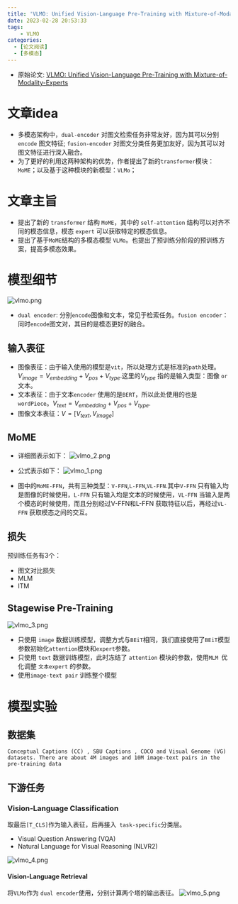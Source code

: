 ```yaml
---
title: 'VLMO: Unified Vision-Language Pre-Training with Mixture-of-Modality-Experts'
date: 2023-02-28 20:53:33
tags:
    - VLMO
categories:
  - [论文阅读]
  - [多模态]
---
```


* 原始论文: [VLMO: Unified Vision-Language Pre-Training with Mixture-of-Modality-Experts](https://arxiv.org/abs/2111.02358)

# 文章idea
* 多模态架构中，`dual-encoder` 对图文检索任务非常友好，因为其可以分别`encode` 图文特征; `fusion-encoder` 对图文分类任务更加友好，因为其可以对图文特征进行深入融合。
* 为了更好的利用这两种架构的优势，作者提出了新的`transformer`模块：`MoME`；以及基于这种模块的新模型：`VLMo`；



# 文章主旨
* 提出了新的 `transformer` 结构 `MoME`，其中的 `self-attention` 结构可以对齐不同的模态信息，模态 `expert` 可以获取特定的模态信息。
* 提出了基于`MoME`结构的多模态模型 `VLMo`。也提出了预训练分阶段的预训练方案，提高多模态效果。

# 模型细节
![vlmo.png](./vlmo.png)
* `dual encoder`: 分别`encode`图像和文本，常见于检索任务。`fusion encoder`：同时`encode`图文对，其目的是模态更好的融合。

## 输入表征
* 图像表征：由于输入使用的模型是`vit`，所以处理方式是标准的`path`处理。$V_{image} = V_{embedding} + V_{pos} + V_{type}$.这里的$V_{type}$ 指的是输入类型：图像 `or` 文本。
* 文本表征：由于文本`encoder` 使用的是`BERT`，所以此处使用的也是 `wordPiece`。$V_{text} = V_{embedding} + V_{pos} + V_{type}$.
* 图像文本表征：$V=[ V_{text},V_{image}]$

## MoME
* 详细图表示如下：
![vlmo_2.png](./vlmo_2.png)
* 公式表示如下：
![vlmo_1.png](./vlmo_1.png)

* 图中的`MoME-FFN`，共有三种类型：`V-FFN`,`L-FFN`,`VL-FFN`.其中`V-FFN` 只有输入均是图像的时候使用，`L-FFN` 只有输入均是文本的时候使用，`VL-FFN` 当输入是两个模态的时候使用，而且分别经过V-FFN和L-FFN 获取特征以后，再经过`VL-FFN` 获取模态之间的交互。

## 损失
预训练任务有3个：
* 图文对比损失
* MLM
* ITM

## Stagewise Pre-Training
![vlmo_3.png](./vlmo_3.png)
* 只使用 `image` 数据训练模型，调整方式与`BEiT`相同，我们直接使用了`BEiT`模型参数初始化`attention`模块和`expert`参数。
* 只使用 `text` 数据训练模型，此时冻结了 `attention` 模块的参数，使用`MLM `优化调整 `文本expert` 的参数。 
* 使用`image-text pair` 训练整个模型

# 模型实验
## 数据集
`Conceptual Captions (CC) , SBU Captions , COCO and Visual Genome (VG)  datasets. There are about 4M images and 10M image-text pairs in the pre-training data`
## 下游任务
### Vision-Language Classification
取最后`[T_CLS]`作为输入表征，后再接入` task-specific`分类层。
* Visual Question Answering (VQA)
* Natural Language for Visual Reasoning (NLVR2)

![vlmo_4.png](./vlmo_4.png)

#### Vision-Language Retrieval
将`VLMo`作为 `dual encoder`使用，分别计算两个塔的输出表征。
![vlmo_5.png](./vlmo_5.png)